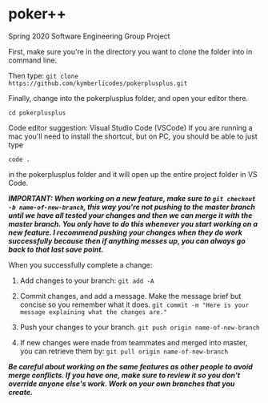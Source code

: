 # poker++
Spring 2020 Software Engineering Group Project

First, make sure you're in the directory you want to clone the folder into in command line.

Then type:
```git clone https://github.com/kymberlicodes/pokerplusplus.git```

Finally, change into the pokerplusplus folder, and open your editor there.

```cd pokerplusplus```

Code editor suggestion: Visual Studio Code (VSCode)
If you are running a mac you'll need to install the shortcut, but on PC, you should be able to just type

```code .```

in the pokerplusplus folder and it will open up the entire project folder in VS Code.

***IMPORTANT: When working on a new feature, make sure to ```git checkout -b name-of-new-branch```, this way you're not pushing to the master branch until we have all tested your changes and then we can merge it with the master branch. You only have to do this whenever you start working on a new feature. I recommend pushing your changes when they do work successfully because then if anything messes up, you can always go back to that last save point.***

When you successfully complete a change:

1. Add changes to your branch:
```git add -A```

2. Commit changes, and add a message. Make the message brief but concise so you remember what it does.
```git commit -m "Here is your message explaining what the changes are."```

3. Push your changes to your branch.
```git push origin name-of-new-branch```

4. If new changes were made from teammates and merged into master, you can retrieve them by:
```git pull origin name-of-new-branch```

***Be careful about working on the same features as other people to avoid merge conflicts. If you have one, make sure to review it so you don't override anyone else's work. Work on your own branches that you create.***
